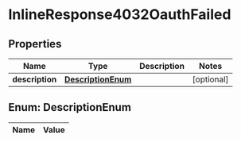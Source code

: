 

# InlineResponse4032OauthFailed

## Properties

Name | Type | Description | Notes
------------ | ------------- | ------------- | -------------
**description** | [**DescriptionEnum**](#DescriptionEnum) |  |  [optional]


## Enum: DescriptionEnum

Name | Value
---- | -----




